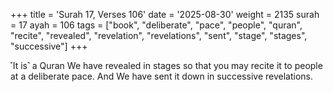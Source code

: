 +++
title = 'Surah 17, Verses 106'
date = '2025-08-30'
weight = 2135
surah = 17
ayah = 106
tags = ["book", "deliberate", "pace", "people", "quran", "recite", "revealed", "revelation", "revelations", "sent", "stage", "stages", "successive"]
+++

˹It is˺ a Quran We have revealed in stages so that you may recite it to people at a deliberate pace. And We have sent it down in successive revelations.